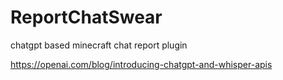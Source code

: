 # ReportChatSwear
chatgpt based minecraft chat report plugin

https://openai.com/blog/introducing-chatgpt-and-whisper-apis
